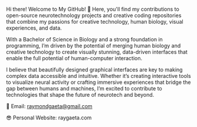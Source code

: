 Hi there! Welcome to My GitHub! 🌟
Here, you'll find my contributions to open-source neurotechnology projects and creative coding repositories that combine my passions for creative technology, human biology, visual experiences, and data.

With a Bachelor of Science in Biology and a strong foundation in programming, I’m driven by the potential of merging human biology and creative technology to create visually stunning, data-driven interfaces that enable the full potential of human-computer interaction.

I believe that beautifully designed graphical interfaces are key to making complex data accessible and intuitive. Whether it’s creating interactive tools to visualize neural activity or crafting immersive experiences that bridge the gap between humans and machines, I’m excited to contribute to technologies that shape the future of neurotech and beyond.

💌 Email: raymondgaeta@gmail.com

😎 Personal Website: raygaeta.com
